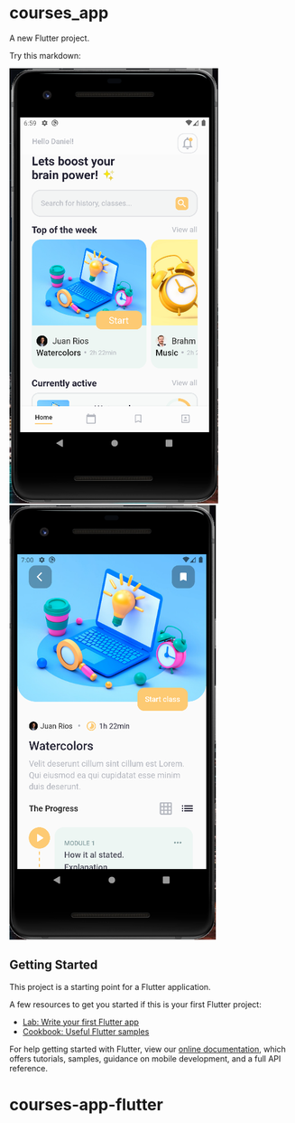 # courses_app

A new Flutter project.


Try this markdown:

![Home Screen](https://github.com/jdrios-dev/courses-app-flutter/blob/main/assets/app1.png?raw=true)
![Detail Screen](https://github.com/jdrios-dev/courses-app-flutter/blob/main/assets/app2.png?raw=true)


## Getting Started

This project is a starting point for a Flutter application.

A few resources to get you started if this is your first Flutter project:

- [Lab: Write your first Flutter app](https://flutter.dev/docs/get-started/codelab)
- [Cookbook: Useful Flutter samples](https://flutter.dev/docs/cookbook)

For help getting started with Flutter, view our
[online documentation](https://flutter.dev/docs), which offers tutorials,
samples, guidance on mobile development, and a full API reference.
# courses-app-flutter
